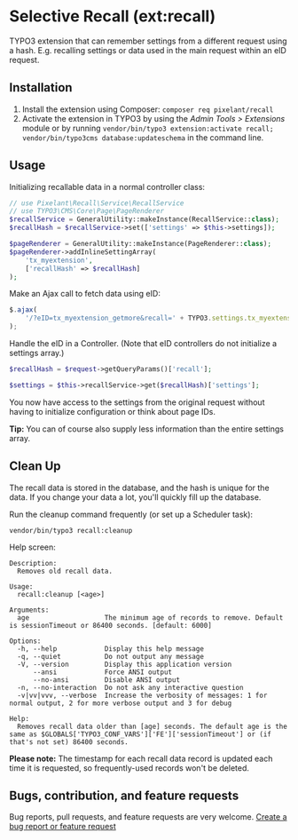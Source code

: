 # Selective Recall (ext:recall)
TYPO3 extension that can remember settings from a different request using a hash. E.g. recalling settings or data used in the main request within an eID request.

## Installation

1. Install the extension using Composer: `composer req pixelant/recall`
2. Activate the extension in TYPO3 by using the _Admin Tools > Extensions_ module or by running `vendor/bin/typo3 extension:activate recall; vendor/bin/typo3cms database:updateschema` in the command line.

## Usage

Initializing recallable data in a normal controller class:

```PHP
// use Pixelant\Recall\Service\RecallService
// use TYPO3\CMS\Core\Page\PageRenderer
$recallService = GeneralUtility::makeInstance(RecallService::class);
$recallHash = $recallService->set(['settings' => $this->settings]);

$pageRenderer = GeneralUtility::makeInstance(PageRenderer::class);
$pageRenderer->addInlineSettingArray(
    'tx_myextension',
    ['recallHash' => $recallHash]
);
```

Make an Ajax call to fetch data using eID:

```JavaScript
$.ajax(
	'/?eID=tx_myextension_getmore&recall=' + TYPO3.settings.tx_myextension.recallHash
);
```

Handle the eID in a Controller. (Note that eID controllers do not initialize a settings array.)

```PHP
$recallHash = $request->getQueryParams()['recall'];

$settings = $this->recallService->get($recallHash)['settings'];
```

You now have access to the settings from the original request without having to initialize configuration or think about page IDs.

**Tip:** You can of course also supply less information than the entire settings array.

## Clean Up

The recall data is stored in the database, and the hash is unique for the data. If you change your data a lot, you'll quickly fill up the database.

Run the cleanup command frequently (or set up a Scheduler task):

```
vendor/bin/typo3 recall:cleanup
```

Help screen:

```
Description:
  Removes old recall data.

Usage:
  recall:cleanup [<age>]

Arguments:
  age                   The minimum age of records to remove. Default is sessionTimeout or 86400 seconds. [default: 6000]

Options:
  -h, --help            Display this help message
  -q, --quiet           Do not output any message
  -V, --version         Display this application version
      --ansi            Force ANSI output
      --no-ansi         Disable ANSI output
  -n, --no-interaction  Do not ask any interactive question
  -v|vv|vvv, --verbose  Increase the verbosity of messages: 1 for normal output, 2 for more verbose output and 3 for debug

Help:
  Removes recall data older than [age] seconds. The default age is the same as $GLOBALS['TYPO3_CONF_VARS']['FE']['sessionTimeout'] or (if that's not set) 86400 seconds.
```

**Please note:** The timestamp for each recall data record is updated each time it is requested, so frequently-used records won't be deleted.

## Bugs, contribution, and feature requests

Bug reports, pull requests, and feature requests are very welcome. [Create a bug report or feature request](https://github.com/pixelant/recall/issues/new)
